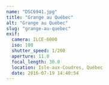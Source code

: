 ```yaml
---
name: "DSC6941.jpg"
title: "Grange au Québec"
alt: "Grange au Québec"
slug: "grange-au-quebec"
exif:
  camera: ILCE-6000
  iso: 100
  shutter_speed: 1/200
  aperture: 11.0
  focal_length: 30.0
  location: Isle-aux-Coudres, Québec
  date: 2016-07-19 14:40:54
---
```


